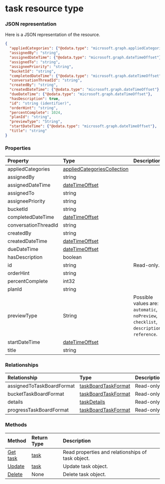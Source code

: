 # task resource type



### JSON representation

Here is a JSON representation of the resource.

<!-- {
  "blockType": "resource",
  "optionalProperties": [

  ],
  "@odata.type": "microsoft.graph.task"
}-->

```json
{
  "appliedCategories": {"@odata.type": "microsoft.graph.appliedCategoriesCollection"},
  "assignedBy": "string",
  "assignedDateTime": {"@odata.type": "microsoft.graph.dateTimeOffset"},
  "assignedTo": "string",
  "assigneePriority": "string",
  "bucketId": "string",
  "completedDateTime": {"@odata.type": "microsoft.graph.dateTimeOffset"},
  "conversationThreadId": "string",
  "createdBy": "string",
  "createdDateTime": {"@odata.type": "microsoft.graph.dateTimeOffset"},
  "dueDateTime": {"@odata.type": "microsoft.graph.dateTimeOffset"},
  "hasDescription": true,
  "id": "string (identifier)",
  "orderHint": "string",
  "percentComplete": 1024,
  "planId": "string",
  "previewType": "String",
  "startDateTime": {"@odata.type": "microsoft.graph.dateTimeOffset"},
  "title": "string"
}

```
### Properties
| Property	   | Type	|Description|
|:---------------|:--------|:----------|
|appliedCategories|[appliedCategoriesCollection](appliedcategoriescollection.md)||
|assignedBy|string||
|assignedDateTime|[dateTimeOffset](datetimeoffset.md)||
|assignedTo|string||
|assigneePriority|string||
|bucketId|string||
|completedDateTime|[dateTimeOffset](datetimeoffset.md)||
|conversationThreadId|string||
|createdBy|string||
|createdDateTime|[dateTimeOffset](datetimeoffset.md)||
|dueDateTime|[dateTimeOffset](datetimeoffset.md)||
|hasDescription|boolean||
|id|string| Read-only.|
|orderHint|string||
|percentComplete|int32||
|planId|string||
|previewType|String| Possible values are: `automatic`, `noPreview`, `checklist`, `description`, `reference`.|
|startDateTime|[dateTimeOffset](datetimeoffset.md)||
|title|string||

### Relationships
| Relationship | Type	|Description|
|:---------------|:--------|:----------|
|assignedToTaskBoardFormat|[taskBoardTaskFormat](taskboardtaskformat.md)| Read-only.|
|bucketTaskBoardFormat|[taskBoardTaskFormat](taskboardtaskformat.md)| Read-only.|
|details|[taskDetails](taskdetails.md)| Read-only.|
|progressTaskBoardFormat|[taskBoardTaskFormat](taskboardtaskformat.md)| Read-only.|

### Methods

| Method		   | Return Type	|Description|
|:---------------|:--------|:----------|
|[Get task](../api/task_get.md) | [task](task.md) |Read properties and relationships of task object.|
|[Update](../api/task_update.md) | [task](task.md)	|Update task object. |
|[Delete](../api/task_delete.md) | None |Delete task object. |

<!-- uuid: 8fcb5dbc-d5aa-4681-8e31-b001d5168d79
2015-10-25 14:57:30 UTC -->
<!-- {
  "type": "#page.annotation",
  "description": "task resource",
  "keywords": "",
  "section": "documentation",
  "tocPath": ""
}-->